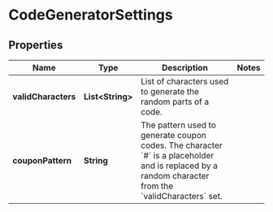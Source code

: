 

# CodeGeneratorSettings

## Properties

Name | Type | Description | Notes
------------ | ------------- | ------------- | -------------
**validCharacters** | **List&lt;String&gt;** | List of characters used to generate the random parts of a code.  | 
**couponPattern** | **String** | The pattern used to generate coupon codes. The character &#x60;#&#x60; is a placeholder and is replaced by a random character from the &#x60;validCharacters&#x60; set.  | 



